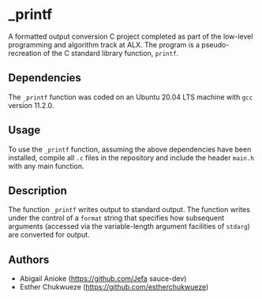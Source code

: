 # _printf

A formatted output conversion C project completed as part of the low-level
programming and algorithm track at ALX. The program is a pseudo-
recreation of the C standard library function, `printf`.

## Dependencies

The `_printf` function was coded on an Ubuntu 20.04 LTS machine with `gcc` version 11.2.0.

## Usage

To use the `_printf` function, assuming the above dependencies have been installed, compile all `.c` files in the repository and include the header `main.h` with any main function.

## Description

The function `_printf` writes output to standard output. The function writes
under the control of a `format` string that specifies how subsequent arguments
(accessed via the variable-length argument facilities of `stdarg`) are
converted for output.

## Authors

* Abigail Anioke (https://github.com/Jefa sauce-dev)
* Esther Chukwueze (https://github.com/estherchukwueze)

